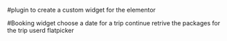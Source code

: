 #plugin to create a custom widget for the elementor

#Booking widget
choose a date for a trip
continue
retrive the packages for the trip
userd flatpicker
